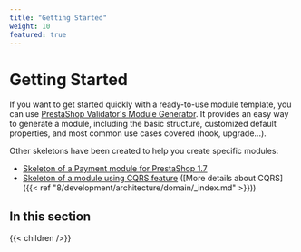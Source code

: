 ```yaml
---
title: "Getting Started"
weight: 10
featured: true
---
```


# Getting Started

If you want to get started quickly with a ready-to-use module template, you can use [PrestaShop Validator's Module Generator](https://validator.prestashop.com/generator). It provides an easy way to generate a module, including the basic structure, customized default properties, and most common use cases covered (hook, upgrade...).

Other skeletons have been created to help you create specific modules:

* [Skeleton of a Payment module for PrestaShop 1.7](https://github.com/PrestaShop/paymentexample)
* [Skeleton of a module using CQRS feature](https://github.com/friends-of-presta/demo-cqrs-hooks-usage-module) ([More details about CQRS]({{< ref "8/development/architecture/domain/_index.md" >}}))

## In this section 

{{< children />}}
